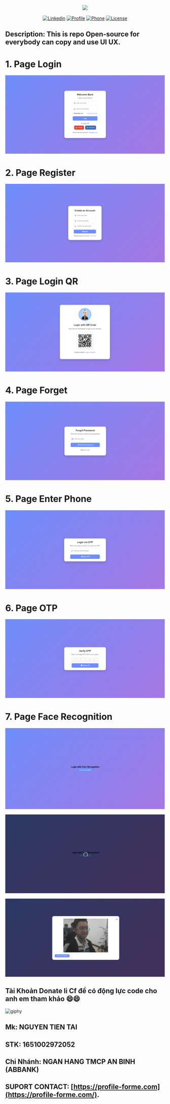 <p align="center"><a href="https://profile-forme.com" target="_blank"><img src="https://res.cloudinary.com/ecommerce2021/image/upload/v1659065987/avatar/logo_begsn1.png" width="300"></a></p>

<p align="center">
<a href="https://www.linkedin.com/in/tai-nguyen-tien-787545213/"><img src="https://img.icons8.com/color/48/000000/linkedin-circled--v1.png" alt="Linkedin"></a>
<a href="https://profile-forme.surge.sh"><img src="https://img.icons8.com/color/48/000000/internet--v1.png" alt="Profile"></a>
<a href="tel:0798805741"><img src="https://img.icons8.com/color/48/000000/apple-phone.png" alt="Phone"></a>
<a href = "mailto:nguyentientai10@gmail.com"><img src="https://img.icons8.com/fluency/48/000000/send-mass-email.png" alt="License"></a>
</p>

## Description: This is repo Open-source for everybody can copy and use UI UX. 

# 1. Page Login
![Page Login QR code](assets/Login.png)

# 2. Page Register
![Page Login QR code](assets/Register.png)

# 3. Page Login QR
![Page Login QR code](assets/QR.png)

# 4. Page Forget
![Page Login QR code](assets/Forget.png)

# 5. Page Enter Phone
![Page Login QR code](assets/EnterPhone.png)

# 6. Page OTP
![Page Login QR code](assets/OTP.png)

# 7. Page Face Recognition
![Page Login QR code](assets/FaceRecognition1.png)

![Page Login QR code](assets/FaceRecognition2.png)

![Page Login QR code](assets/FaceRecognition3.png)


## Tài Khoản Donate li Cf để có động lực code cho anh em tham khảo 😄😄

![giphy](https://3.bp.blogspot.com/-SzGvXn2sTmw/V6k-90GH3ZI/AAAAAAAAIsk/Q678Pil-0kITLPa3fD--JkNdnJVKi_BygCLcB/s1600/cf10-fbc08%2B%25281%2529.gif)

## Mk: NGUYEN TIEN TAI

## STK: 1651002972052

## Chi Nhánh: NGAN HANG TMCP AN BINH (ABBANK)

## SUPORT CONTACT: [https://profile-forme.com](https://profile-forme.com/).
